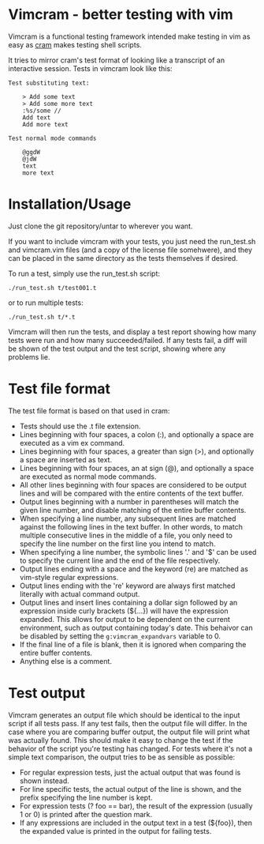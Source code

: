 # Vimcram - better testing with vim

Vimcram is a functional testing framework intended make testing in vim as easy
as [cram](https://bitheap.org/cram/) makes testing shell scripts.

It tries to mirror cram's test format of looking like a transcript of an
interactive session. Tests in vimcram look like this:

    Test substituting text:

        > Add some text
        > Add some more text
        :%s/some //
        Add text
        Add more text

    Test normal mode commands

        @ggdW
        @jdW
        text
        more text

# Installation/Usage

Just clone the git repository/untar to wherever you want.

If you want to include vimcram with your tests, you just need the run_test.sh
and vimcram.vim files (and a copy of the license file somehwere), and they can
be placed in the same directory as the tests themselves if desired.

To run a test, simply use the run_test.sh script:

    ./run_test.sh t/test001.t

or to run multiple tests:

    ./run_test.sh t/*.t

Vimcram will then run the tests, and display a test report showing how many
tests were run and how many succeeded/failed. If any tests fail, a diff will
be shown of the test output and the test script, showing where any problems
lie.

# Test file format

The test file format is based on that used in cram:

 * Tests should use the .t file extension.
 * Lines beginning with four spaces, a colon (:), and optionally a space are
   executed as a vim ex command.
 * Lines beginning with four spaces, a greater than sign (>), and optionally a
   space are inserted as text.
 * Lines beginning with four spaces, an at sign (@), and optionally a space
   are executed as normal mode commands.
 * All other lines beginning with four spaces are considered to be output
   lines and will be compared with the entire contents of the text buffer.
 * Output lines beginning with a number in parentheses will match the given
   line number, and disable matching of the entire buffer contents.
 * When specifying a line number, any subsequent lines are matched against the
   following lines in the text buffer. In other words, to match multiple
   consecutive lines in the middle of a file, you only need to specify the
   line number on the first line you intend to match.
 * When specifying a line number, the symbolic lines '.' and '$' can be used
   to specify the current line and the end of the file respectively.
 * Output lines ending with a space and the keyword (re) are matched as
   vim-style regular expressions.
 * Output lines ending with the 're' keyword are always first matched
   literally with actual command output.
 * Output lines and insert lines containing a dollar sign followed by an
   expression inside curly brackets (${...}) will have the expression
   expanded. This allows for output to be dependent on the current
   environment, such as output containing today's date. This behaivor can be
   disabled by setting the `g:vimcram_expandvars` variable to 0.
 * If the final line of a file is blank, then it is ignored when comparing the
   entire buffer contents.
 * Anything else is a comment.

# Test output

Vimcram generates an output file which should be identical to the input script
if all tests pass. If any test fails, then the output file will differ. In the
case where you are comparing buffer output, the output file will print what
was actually found. This should make it easy to change the test if the
behavior of the script you're testing has changed. For tests where it's not a
simple text comparison, the output tries to be as sensible as possible:

 * For regular expression tests, just the actual output that was found is
   shown instead.
 * For line specific tests, the actual output of the line is shown, and the
   prefix specifying the line number is kept.
 * For expression tests (? foo == bar), the result of the expression (usually
   1 or 0) is printed after the question mark.
 * If any expressions are included in the output text in a test (${foo}), then
   the expanded value is printed in the output for failing tests.

